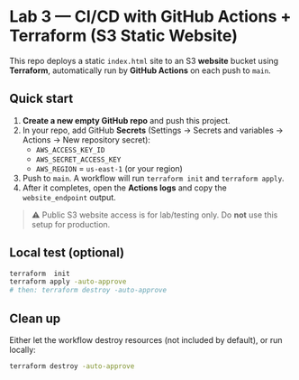 # Lab 3 — CI/CD with GitHub Actions + Terraform (S3 Static Website)

This repo deploys a static `index.html` site to an S3 **website** bucket using **Terraform**, automatically run by **GitHub Actions** on each push to `main`.

## Quick start

1. **Create a new empty GitHub repo** and push this project.
2. In your repo, add GitHub **Secrets** (Settings → Secrets and variables → Actions → New repository secret):
   - `AWS_ACCESS_KEY_ID`
   - `AWS_SECRET_ACCESS_KEY`
   - `AWS_REGION` = `us-east-1` (or your region)
3. Push to `main`. A workflow will run `terraform init` and `terraform apply`.
4. After it completes,  open the **Actions logs** and copy the `website_endpoint` output.

> ⚠️ Public S3 website access is for lab/testing only. Do **not** use this setup for production.

## Local test  (optional)

```bash
terraform  init
terraform apply -auto-approve
# then: terraform destroy -auto-approve
```

## Clean up

Either let the workflow destroy resources (not included by default), or run locally:

```bash
terraform destroy -auto-approve
```
